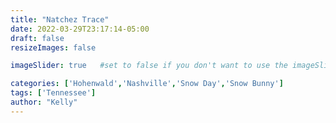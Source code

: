 ```yaml
---
title: "Natchez Trace"
date: 2022-03-29T23:17:14-05:00
draft: false
resizeImages: false

imageSlider: true   #set to false if you don't want to use the imageSlider but a featuredImage

categories: ['Hohenwald','Nashville','Snow Day','Snow Bunny']
tags: ['Tennessee']
author: "Kelly"
---
```


